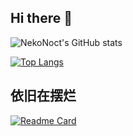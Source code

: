 ## Hi there 👋

![NekoNoct's GitHub stats](https://github-readme-stats.vercel.app/api?username=StellarNexusNetwork&show_icons=true&count_private=true)

[![Top Langs](https://github-readme-stats.vercel.app/api/top-langs/?username=NekoNoct)](https://github.com/anuraghazra/github-readme-stats)

## 依旧在摆烂

[![Readme Card](https://github-readme-stats.vercel.app/api/pin/?username=StellarNexusNetwork&repo=cc.wiki.project.v4.web2)](https://github.com/anuraghazra/github-readme-stats)
